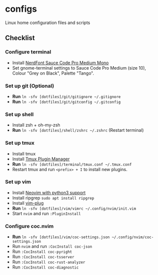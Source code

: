 configs
=======

Linux home configuration files and scripts

## Checklist

### Configure terminal
- Install [NerdFont Sauce Code Pro Medium Mono](https://github.com/ryanoasis/nerd-fonts/tree/master/patched-fonts/SourceCodePro)
- Set gnome-terminal settings to Sauce Code Pro Medium (size 10), Colour "Grey on Black", Palette "Tango".

### Set up git (Optional)
- **Run** `ln -sfv [dotfiles]/git/gitignore ~/.gitignore`
- **Run** `ln -sfv [dotfiles]/git/gitconfig ~/.gitconfig`

### Set up shell
- Install zsh + oh-my-zsh
- **Run** `ln -sfv [dotfiles]/shell/zshrc ~/.zshrc` (Restart terminal)

### Set up tmux
- Install tmux
- Install [Tmux Plugin Manager](https://github.com/tmux-plugins/tpm)
- **Run** `ln -sfv [dotfiles]/terminal/tmux.conf ~/.tmux.conf`
- Restart tmux and run `<prefix> + I` to install new plugins.

### Set up vim
- Install [Neovim with python3 support](https://github.com/neovim/neovim/wiki/Installing-Neovim#ubuntu)
- Install ripgrep `sudo apt install ripgrep`
- Install [vim-plug](https://github.com/junegunn/vim-plug#neovim)
- **Run** `ln -sfv [dotfiles]/vim/vimrc ~/.config/nvim/init.vim`
- Start `nvim` and run `:PluginInstall`

### Configure coc.nvim
- **Run** `ln -sfv [dotfiles]/vim/coc-settings.json ~/.config/nvim/coc-settings.json`
- Run `nvim` and run `:CocInstall coc-json`
- Run `:CocInstall coc-pyright`
- Run `:CocInstall coc-tsserver`
- Run `:CocInstall coc-rust-analyzer`
- Run `:CocInstall coc-diagnostic`
